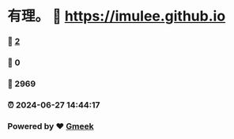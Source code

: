 # 有理。 :link: https://imulee.github.io 
### :page_facing_up: [2](https://imulee.github.io/tag.html) 
### :speech_balloon: 0 
### :hibiscus: 2969 
### :alarm_clock: 2024-06-27 14:44:17 
### Powered by :heart: [Gmeek](https://github.com/Meekdai/Gmeek)
